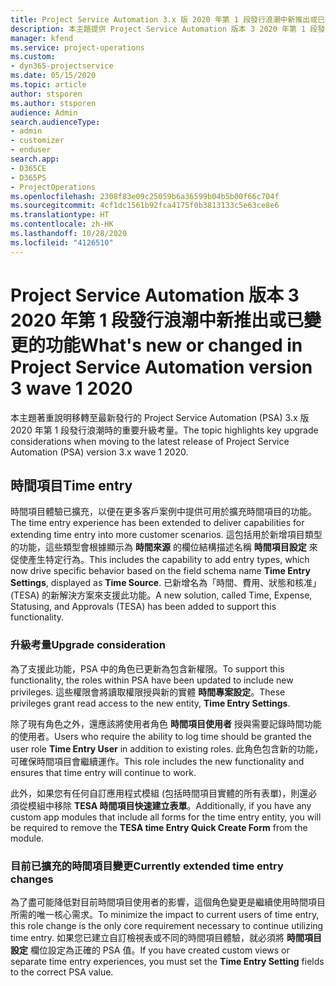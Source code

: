 ```yaml
---
title: Project Service Automation 3.x 版 2020 年第 1 段發行浪潮中新推出或已變更的功能
description: 本主題提供 Project Service Automation 版本 3 2020 年第 1 段發行浪潮中新推出或已變更功能的相關資訊。
manager: kfend
ms.service: project-operations
ms.custom:
- dyn365-projectservice
ms.date: 05/15/2020
ms.topic: article
author: stsporen
ms.author: stsporen
audience: Admin
search.audienceType:
- admin
- customizer
- enduser
search.app:
- D365CE
- D365PS
- ProjectOperations
ms.openlocfilehash: 2308f83e09c25059b6a36599b04b5b00f66c704f
ms.sourcegitcommit: 4cf1dc1561b92fca4175f0b3813133c5e63ce8e6
ms.translationtype: HT
ms.contentlocale: zh-HK
ms.lasthandoff: 10/28/2020
ms.locfileid: "4126510"
---
```

# <a name="whats-new-or-changed-in-project-service-automation-version-3-wave-1-2020"></a><span data-ttu-id="fffa4-103">Project Service Automation 版本 3 2020 年第 1 段發行浪潮中新推出或已變更的功能</span><span class="sxs-lookup"><span data-stu-id="fffa4-103">What's new or changed in Project Service Automation version 3 wave 1 2020</span></span>
<span data-ttu-id="fffa4-104">本主題著重說明移轉至最新發行的 Project Service Automation (PSA) 3.x 版 2020 年第 1 段發行浪潮時的重要升級考量。</span><span class="sxs-lookup"><span data-stu-id="fffa4-104">The topic highlights key upgrade considerations when moving to the latest release of Project Service Automation (PSA) version 3.x wave 1 2020.</span></span>

## <a name="time-entry"></a><span data-ttu-id="fffa4-105">時間項目</span><span class="sxs-lookup"><span data-stu-id="fffa4-105">Time entry</span></span>
<span data-ttu-id="fffa4-106">時間項目體驗已擴充，以便在更多客戶案例中提供可用於擴充時間項目的功能。</span><span class="sxs-lookup"><span data-stu-id="fffa4-106">The time entry experience has been extended to deliver capabilities for extending time entry into more customer scenarios.</span></span> <span data-ttu-id="fffa4-107">這包括用於新增項目類型的功能，這些類型會根據顯示為 **時間來源** 的欄位結構描述名稱 **時間項目設定** 來促使產生特定行為。</span><span class="sxs-lookup"><span data-stu-id="fffa4-107">This includes the capability to add entry types, which now drive specific behavior based on the field schema name **Time Entry Settings**, displayed as **Time Source**.</span></span> <span data-ttu-id="fffa4-108">已新增名為「時間、費用、狀態和核准」(TESA) 的新解決方案來支援此功能。</span><span class="sxs-lookup"><span data-stu-id="fffa4-108">A new solution, called Time, Expense, Statusing, and Approvals (TESA) has been added to support this functionality.</span></span>

### <a name="upgrade-consideration"></a><span data-ttu-id="fffa4-109">升級考量</span><span class="sxs-lookup"><span data-stu-id="fffa4-109">Upgrade consideration</span></span>
<span data-ttu-id="fffa4-110">為了支援此功能，PSA 中的角色已更新為包含新權限。</span><span class="sxs-lookup"><span data-stu-id="fffa4-110">To support this functionality, the roles within PSA have been updated to include new privileges.</span></span> <span data-ttu-id="fffa4-111">這些權限會將讀取權限授與新的實體 **時間專案設定**。</span><span class="sxs-lookup"><span data-stu-id="fffa4-111">These privileges grant read access to the new entity, **Time Entry Settings**.</span></span>

<span data-ttu-id="fffa4-112">除了現有角色之外，還應該將使用者角色 **時間項目使用者** 授與需要記錄時間功能的使用者。</span><span class="sxs-lookup"><span data-stu-id="fffa4-112">Users who require the ability to log time should be granted the user role **Time Entry User** in addition to existing roles.</span></span> <span data-ttu-id="fffa4-113">此角色包含新的功能，可確保時間項目會繼續運作。</span><span class="sxs-lookup"><span data-stu-id="fffa4-113">This role includes the new functionality and ensures that time entry will continue to work.</span></span>

<span data-ttu-id="fffa4-114">此外，如果您有任何自訂應用程式模組 (包括時間項目實體的所有表單)，則還必須從模組中移除 **TESA 時間項目快速建立表單**。</span><span class="sxs-lookup"><span data-stu-id="fffa4-114">Additionally, if you have any custom app modules that include all forms for the time entry entity, you will be required to remove the **TESA time Entry Quick Create Form** from the module.</span></span>

### <a name="currently-extended-time-entry-changes"></a><span data-ttu-id="fffa4-115">目前已擴充的時間項目變更</span><span class="sxs-lookup"><span data-stu-id="fffa4-115">Currently extended time entry changes</span></span>
<span data-ttu-id="fffa4-116">為了盡可能降低對目前時間項目使用者的影響，這個角色變更是繼續使用時間項目所需的唯一核心需求。</span><span class="sxs-lookup"><span data-stu-id="fffa4-116">To minimize the impact to current users of time entry, this role change is the only core requirement necessary to continue utilizing time entry.</span></span> <span data-ttu-id="fffa4-117">如果您已建立自訂檢視表或不同的時間項目體驗，就必須將 **時間項目設定** 欄位設定為正確的 PSA 值。</span><span class="sxs-lookup"><span data-stu-id="fffa4-117">If you have created custom views or separate time entry experiences, you must set the **Time Entry Setting** fields to the correct PSA value.</span></span>
